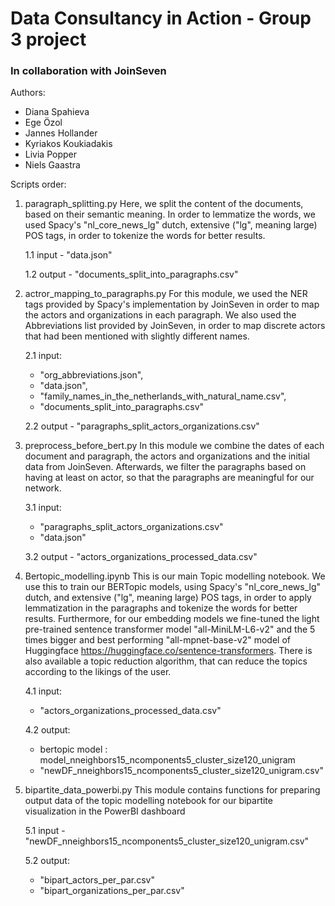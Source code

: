 # Data Consultancy in Action - Group 3 project

### In collaboration with JoinSeven

Authors:
* Diana Spahieva
* Ege Özol
* Jannes Hollander
* Kyriakos Koukiadakis
* Livia Popper
* Niels Gaastra



Scripts order:

1. paragraph_splitting.py
Here, we split the content of the documents, based on their semantic meaning. In order to lemmatize the words, we used Spacy's "nl_core_news_lg" dutch, extensive ("lg", meaning large) POS tags, in order to tokenize the words for better results.

	1.1 input - "data.json"

	1.2 output - "documents_split_into_paragraphs.csv"

2. actror_mapping_to_paragraphs.py
For this module, we used the NER tags provided by Spacy's implementation by JoinSeven in order to map the actors and organizations in each paragraph. We also used the Abbreviations list provided by JoinSeven, in order to map discrete actors that had been mentioned with slightly different names.

	2.1 input:
	- "org_abbreviations.json",
	- "data.json",
	- "family_names_in_the_netherlands_with_natural_name.csv",
	- "documents_split_into_paragraphs.csv"

	2.2 output - "paragraphs_split_actors_organizations.csv"

3. preprocess_before_bert.py
In this module we combine the dates of each document and paragraph, the actors and organizations and the initial data from JoinSeven. Afterwards, we filter the paragraphs based on having at least on actor, so that the paragraphs are meaningful for our network.

	3.1 input:
	- "paragraphs_split_actors_organizations.csv"
	- "data.json"

	3.2 output - "actors_organizations_processed_data.csv"

4. Bertopic_modelling.ipynb
This is our main Topic modelling notebook. We use this to train our BERTopic models, using Spacy's "nl_core_news_lg" dutch, and extensive ("lg", meaning large) POS tags, in order to apply lemmatization in the paragraphs and tokenize the words for better results. Furthermore, for our embedding models we fine-tuned the light pre-trained sentence transformer model "all-MiniLM-L6-v2" and the 5 times bigger and best performing "all-mpnet-base-v2" model of Huggingface https://huggingface.co/sentence-transformers. There 
is also available a topic reduction algorithm, that can reduce the topics according to the likings of the user.

	4.1 input:
	- "actors_organizations_processed_data.csv"

	4.2 output:
	- bertopic model : model_nneighbors15_ncomponents5_cluster_size120_unigram
	- "newDF_nneighbors15_ncomponents5_cluster_size120_unigram.csv"

5. bipartite_data_powerbi.py
This module contains functions for preparing output data of the topic modelling notebook for our bipartite visualization in the PowerBI dashboard

	5.1 input - "newDF_nneighbors15_ncomponents5_cluster_size120_unigram.csv"

	5.2 output:
	- "bipart_actors_per_par.csv"
	- "bipart_organizations_per_par.csv"
